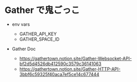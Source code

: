 # Gather で鬼ごっこ

* env vars
  * GATHER_API_KEY
  * GATHER_SPACE_ID

* Gather Doc
  * https://gathertown.notion.site/Gather-Websocket-API-bf2d5d4526db412590c3579c36141063
  * https://gathertown.notion.site/Gather-HTTP-API-3bbf6c59325f40aca7ef5ce14c677444
